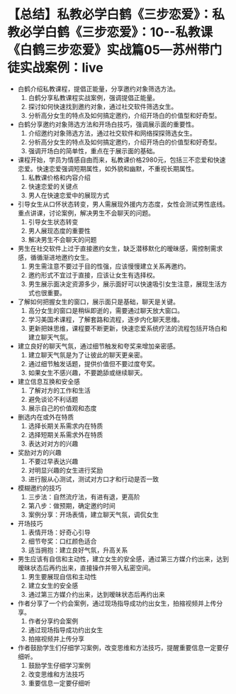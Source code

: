# 【总结】私教必学白鹤《三步恋爱》：私教必学白鹤《三步恋爱》：10--私教课《白鹤三步恋爱》实战篇05—苏州带门徒实战案例：live

-   白鹤介绍私教课程，提倡正能量，分享邀约对象筛选方法。
    1.  白鹤分享私教课程实战案例，强调提倡正能量。
    2.  探讨如何快速找到邀约对象，通过社交软件筛选女生。
    3.  分析高分女生的特点及如何搞定邀约，介绍开场白的价值型和好奇型。
-   白鹤分享邀约对象筛选方法和开场白技巧，强调展示面的重要性。
    1.  介绍邀约对象筛选方法，通过社交软件和网络探探筛选女生。
    2.  分析高分女生的特点及如何搞定邀约，介绍开场白的价值型和好奇型。
    3.  强调开场白的简单性，重点在于展示面的基础。
-   课程开始，学员为情感自由而来，私教课价格2980元，包括三不恋爱和快速恋爱。快速恋爱强调短期属性，如外貌和幽默，不重视长期属性。
    1.  私教课价格和内容介绍
    2.  快速恋爱的关键点
    3.  男人在快速恋爱中的展现方式
-   引导女生从口怀状态转变，男人需展现外援内方态度，女性会测试男性底线。重点讲课，讨论案例，解决男生不会聊天的问题。
    1.  引导女生状态转变
    2.  男人展现态度的重要性
    3.  解决男生不会聊天的问题
-   男生在社交软件上过于直接邀约女生，缺乏潜移默化的暧昧感，需控制需求感，循循渐进地邀约女生。
    1.  男生需注意不要过于目的性强，应该慢慢建立关系再邀约。
    2.  邀约形式不宜过于直接，应该让女生有选择权。
    3.  男生展示面决定资源多少，展示面好可以快速吸引女生注意，展现生活方式也很重要。
-   了解如何把握女生的窗口，展示面只是基础，聊天是关键。
    1.  高分女生的窗口是稍纵即逝的，需要通过聊天放大窗口。
    2.  学习美国术课程，了解套路和流程，逐步内化聊天思维。
    3.  更新把妹思维，课程要不断更新，快速恋爱系统疗法的流程包括开场白和建立聊天气氛。
-   建立良好的聊天气氛，通过细节触发和夸奖来增加亲密感。
    1.  建立聊天气氛是为了让彼此的聊天更亲密。
    2.  通过细节触发话题，提供价值但不要过度夸奖。
    3.  如果女生不感兴趣，不要跪舔或继续聊天。
-   建立信息互换和安全感
    1.  了解对方的工作和生活
    2.  避免谈论不利话题
    3.  展示自己的价值观和态度
-   删选内在或外在特质
    1.  选择长期关系需求内在特质
    2.  选择短期关系需求外在特质
    3.  表达对对方的兴趣
-   奖励对方的兴趣
    1.  不要过早表达兴趣
    2.  对明显兴趣的女生进行奖励
    3.  进行服从心测试，测试对方口才和行动是否一致
-   模糊邀约的技巧
    1.  三步法：自然流疗法，有进有退，更高阶
    2.  第八步：做预期，确定邀约时间
    3.  案例分享：开场表情，建立聊天气氛，调侃女生
-   开场技巧
    1.  表情开场：好奇心引导
    2.  细节夸奖：口红颜色适合
    3.  适当拥抱：建立良好气氛，升高关系
-   男生应该有自信和主动性，建立女生的安全感，通过第三方媒介约出来，达到暧昧状态后再约出来，直接操作并带入私密空间。
    1.  男生要展现自信和主动性
    2.  建立女生的安全感
    3.  通过第三方媒介约出来，达到暧昧状态后再约出来
-   作者分享了一个约会案例，通过现场指导成功约出女生，拍摍视频并上传分享。
    1.  作者分享约会案例
    2.  通过现场指导成功约出女生
    3.  拍摍视频并上传分享
-   作者鼓励学生们仔细学习案例，改变思维和方法技巧，提醒重要信息一定要仔细听。
    1.  鼓励学生仔细学习案例
    2.  改变思维和方法技巧
    3.  重要信息一定要仔细听